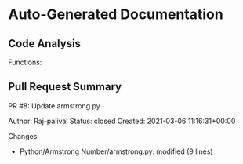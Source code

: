 # Auto-Generated Documentation

## Code Analysis
Functions: 

## Pull Request Summary
PR #8: Update armstrong.py

Author: Raj-palival
Status: closed
Created: 2021-03-06 11:16:31+00:00

Changes:
- Python/Armstrong Number/armstrong.py: modified (9 lines)